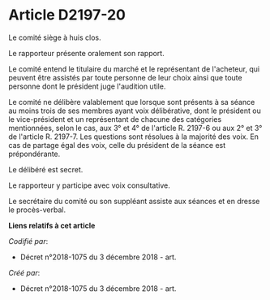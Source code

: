 # Article D2197-20

Le comité siège à huis clos.

Le rapporteur présente oralement son rapport.

Le comité entend le titulaire du marché et le représentant de l'acheteur, qui peuvent être assistés par toute personne de
leur choix ainsi que toute personne dont le président juge l'audition utile.

Le comité ne délibère valablement que lorsque sont présents à sa séance au moins trois de ses membres ayant voix
délibérative, dont le président ou le vice-président et un représentant de chacune des catégories mentionnées, selon le cas,
aux 3° et 4° de l'article R. 2197-6 ou aux 2° et 3° de l'article R. 2197-7. Les questions sont résolues à la majorité des
voix. En cas de partage égal des voix, celle du président de la séance est prépondérante.

Le délibéré est secret.

Le rapporteur y participe avec voix consultative.

Le secrétaire du comité ou son suppléant assiste aux séances et en dresse le procès-verbal.

**Liens relatifs à cet article**

_Codifié par_:

  - Décret n°2018-1075 du 3 décembre 2018 - art.

_Créé par_:

  - Décret n°2018-1075 du 3 décembre 2018 - art.
